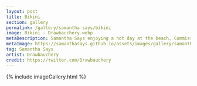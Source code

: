 ```yaml
---
layout: post
title: Bikini
section: gallery
permalink: /gallery/samantha says/bikini
image: Bikini - Drawbauchery.webp
metaDescription: Samantha Says enjoying a hot day at the beach. Commissioned from Drawbauchery.
metaImage: https://samanthasays.github.io/assets/images/gallery/samantha says/Bikini - Drawbauchery.webp
tag: Samantha Says
artist: Drawbauchery
credit: https://twitter.com/Drawbauchery
---
```

{% include imageGallery.html %}